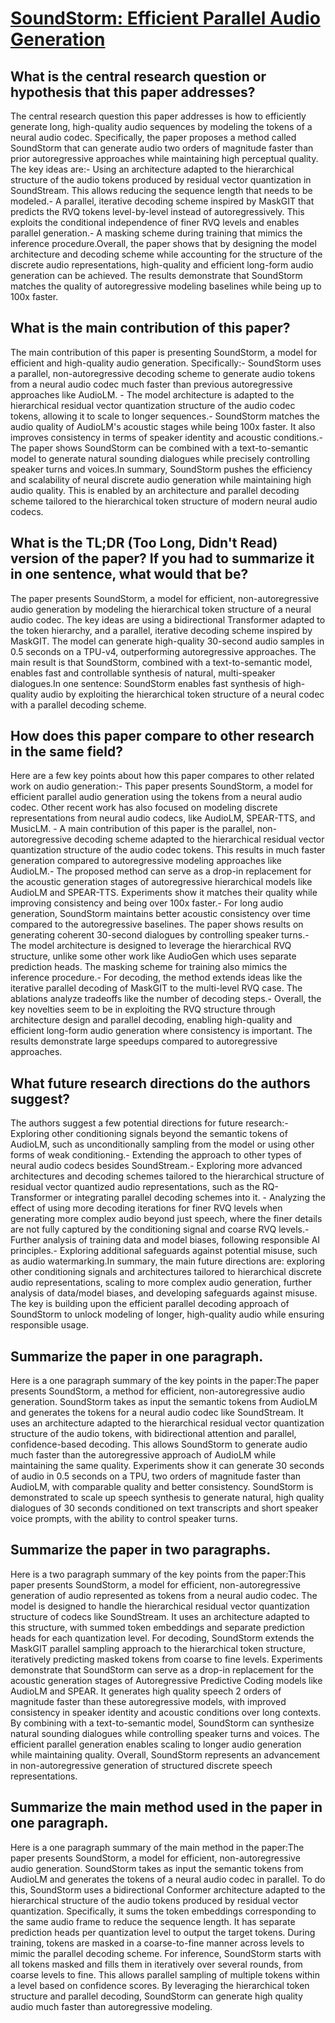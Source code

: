# [SoundStorm: Efficient Parallel Audio Generation](https://arxiv.org/abs/2305.09636)

## What is the central research question or hypothesis that this paper addresses?

 The central research question this paper addresses is how to efficiently generate long, high-quality audio sequences by modeling the tokens of a neural audio codec. Specifically, the paper proposes a method called SoundStorm that can generate audio two orders of magnitude faster than prior autoregressive approaches while maintaining high perceptual quality. The key ideas are:- Using an architecture adapted to the hierarchical structure of the audio tokens produced by residual vector quantization in SoundStream. This allows reducing the sequence length that needs to be modeled.- A parallel, iterative decoding scheme inspired by MaskGIT that predicts the RVQ tokens level-by-level instead of autoregressively. This exploits the conditional independence of finer RVQ levels and enables parallel generation.- A masking scheme during training that mimics the inference procedure.Overall, the paper shows that by designing the model architecture and decoding scheme while accounting for the structure of the discrete audio representations, high-quality and efficient long-form audio generation can be achieved. The results demonstrate that SoundStorm matches the quality of autoregressive modeling baselines while being up to 100x faster.


## What is the main contribution of this paper?

 The main contribution of this paper is presenting SoundStorm, a model for efficient and high-quality audio generation. Specifically:- SoundStorm uses a parallel, non-autoregressive decoding scheme to generate audio tokens from a neural audio codec much faster than previous autoregressive approaches like AudioLM. - The model architecture is adapted to the hierarchical residual vector quantization structure of the audio codec tokens, allowing it to scale to longer sequences.- SoundStorm matches the audio quality of AudioLM's acoustic stages while being 100x faster. It also improves consistency in terms of speaker identity and acoustic conditions.- The paper shows SoundStorm can be combined with a text-to-semantic model to generate natural sounding dialogues while precisely controlling speaker turns and voices.In summary, SoundStorm pushes the efficiency and scalability of neural discrete audio generation while maintaining high audio quality. This is enabled by an architecture and parallel decoding scheme tailored to the hierarchical token structure of modern neural audio codecs.


## What is the TL;DR (Too Long, Didn't Read) version of the paper? If you had to summarize it in one sentence, what would that be?

 The paper presents SoundStorm, a model for efficient, non-autoregressive audio generation by modeling the hierarchical token structure of a neural audio codec. The key ideas are using a bidirectional Transformer adapted to the token hierarchy, and a parallel, iterative decoding scheme inspired by MaskGIT. The model can generate high-quality 30-second audio samples in 0.5 seconds on a TPU-v4, outperforming autoregressive approaches. The main result is that SoundStorm, combined with a text-to-semantic model, enables fast and controllable synthesis of natural, multi-speaker dialogues.In one sentence: SoundStorm enables fast synthesis of high-quality audio by exploiting the hierarchical token structure of a neural codec with a parallel decoding scheme.


## How does this paper compare to other research in the same field?

 Here are a few key points about how this paper compares to other related work on audio generation:- This paper presents SoundStorm, a model for efficient parallel audio generation using the tokens from a neural audio codec. Other recent work has also focused on modeling discrete representations from neural audio codecs, like AudioLM, SPEAR-TTS, and MusicLM. - A main contribution of this paper is the parallel, non-autoregressive decoding scheme adapted to the hierarchical residual vector quantization structure of the audio codec tokens. This results in much faster generation compared to autoregressive modeling approaches like AudioLM.- The proposed method can serve as a drop-in replacement for the acoustic generation stages of autoregressive hierarchical models like AudioLM and SPEAR-TTS. Experiments show it matches their quality while improving consistency and being over 100x faster.- For long audio generation, SoundStorm maintains better acoustic consistency over time compared to the autoregressive baselines. The paper shows results on generating coherent 30-second dialogues by controlling speaker turns.- The model architecture is designed to leverage the hierarchical RVQ structure, unlike some other work like AudioGen which uses separate prediction heads. The masking scheme for training also mimics the inference procedure.- For decoding, the method extends ideas like the iterative parallel decoding of MaskGIT to the multi-level RVQ case. The ablations analyze tradeoffs like the number of decoding steps.- Overall, the key novelties seem to be in exploiting the RVQ structure through architecture design and parallel decoding, enabling high-quality and efficient long-form audio generation where consistency is important. The results demonstrate large speedups compared to autoregressive approaches.


## What future research directions do the authors suggest?

 The authors suggest a few potential directions for future research:- Exploring other conditioning signals beyond the semantic tokens of AudioLM, such as unconditionally sampling from the model or using other forms of weak conditioning.- Extending the approach to other types of neural audio codecs besides SoundStream.- Exploring more advanced architectures and decoding schemes tailored to the hierarchical structure of residual vector quantized audio representations, such as the RQ-Transformer or integrating parallel decoding schemes into it. - Analyzing the effect of using more decoding iterations for finer RVQ levels when generating more complex audio beyond just speech, where the finer details are not fully captured by the conditioning signal and coarse RVQ levels.- Further analysis of training data and model biases, following responsible AI principles.- Exploring additional safeguards against potential misuse, such as audio watermarking.In summary, the main future directions are: exploring other conditioning signals and architectures tailored to hierarchical discrete audio representations, scaling to more complex audio generation, further analysis of data/model biases, and developing safeguards against misuse. The key is building upon the efficient parallel decoding approach of SoundStorm to unlock modeling of longer, high-quality audio while ensuring responsible usage.


## Summarize the paper in one paragraph.

 Here is a one paragraph summary of the key points in the paper:The paper presents SoundStorm, a method for efficient, non-autoregressive audio generation. SoundStorm takes as input the semantic tokens from AudioLM and generates the tokens for a neural audio codec like SoundStream. It uses an architecture adapted to the hierarchical residual vector quantization structure of the audio tokens, with bidirectional attention and parallel, confidence-based decoding. This allows SoundStorm to generate audio much faster than the autoregressive approach of AudioLM while maintaining the same quality. Experiments show it can generate 30 seconds of audio in 0.5 seconds on a TPU, two orders of magnitude faster than AudioLM, with comparable quality and better consistency. SoundStorm is demonstrated to scale up speech synthesis to generate natural, high quality dialogues of 30 seconds conditioned on text transcripts and short speaker voice prompts, with the ability to control speaker turns.


## Summarize the paper in two paragraphs.

 Here is a two paragraph summary of the key points from the paper:This paper presents SoundStorm, a model for efficient, non-autoregressive generation of audio represented as tokens from a neural audio codec. The model is designed to handle the hierarchical residual vector quantization structure of codecs like SoundStream. It uses an architecture adapted to this structure, with summed token embeddings and separate prediction heads for each quantization level. For decoding, SoundStorm extends the MaskGIT parallel sampling approach to the hierarchical token structure, iteratively predicting masked tokens from coarse to fine levels. Experiments demonstrate that SoundStorm can serve as a drop-in replacement for the acoustic generation stages of Autoregressive Predictive Coding models like AudioLM and SPEAR. It generates high quality speech 2 orders of magnitude faster than these autoregressive models, with improved consistency in speaker identity and acoustic conditions over long contexts. By combining with a text-to-semantic model, SoundStorm can synthesize natural sounding dialogues while controlling speaker turns and voices. The efficient parallel generation enables scaling to longer audio generation while maintaining quality. Overall, SoundStorm represents an advancement in non-autoregressive generation of structured discrete speech representations.


## Summarize the main method used in the paper in one paragraph.

 Here is a one paragraph summary of the main method in the paper:The paper presents SoundStorm, a model for efficient, non-autoregressive audio generation. SoundStorm takes as input the semantic tokens from AudioLM and generates the tokens of a neural audio codec in parallel. To do this, SoundStorm uses a bidirectional Conformer architecture adapted to the hierarchical structure of the audio tokens produced by residual vector quantization. Specifically, it sums the token embeddings corresponding to the same audio frame to reduce the sequence length. It has separate prediction heads per quantization level to output the target tokens. During training, tokens are masked in a coarse-to-fine manner across levels to mimic the parallel decoding scheme. For inference, SoundStorm starts with all tokens masked and fills them in iteratively over several rounds, from coarse levels to fine. This allows parallel sampling of multiple tokens within a level based on confidence scores. By leveraging the hierarchical token structure and parallel decoding, SoundStorm can generate high quality audio much faster than autoregressive modeling.
